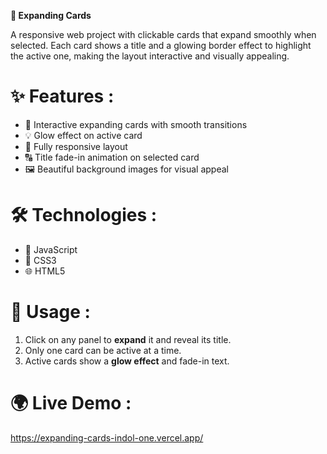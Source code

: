 **🌄 Expanding Cards**

A responsive web project with clickable cards that expand smoothly when selected. Each card shows a title and a glowing border effect to highlight the active one, making the layout interactive and visually appealing.


# ✨ Features :

- 🎨 Interactive expanding cards with smooth transitions  
- 💡 Glow effect on active card  
- 📱 Fully responsive layout
- 🔠 Title fade-in animation on selected card  
- 🖼️ Beautiful background images for visual appeal  

# 🛠️ Technologies :

- 🧠 JavaScript  
- 🎨 CSS3  
- 🌐 HTML5  

# 🚀 Usage :

1. Click on any panel to **expand** it and reveal its title.
2. Only one card can be active at a time.
3. Active cards show a **glow effect** and fade-in text.

# 🌍 Live Demo :
https://expanding-cards-indol-one.vercel.app/
